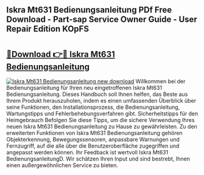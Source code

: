 ## Iskra Mt631 Bedienungsanleitung PDf Free Download - Part-sap Service Owner Guide - User Repair Edition KOpFS

# <h2><a href="http://df0grs.blite.top/?on=Iskra+Mt631+Bedienungsanleitung">🔗Download 👉🔴 Iskra Mt631 Bedienungsanleitung</a></h2>

[![Iskra Mt631 Bedienungsanleitung new download](https://i.imgur.com/lujVjoI.png)](http://df0grs.blite.top/?on=Iskra+Mt631+Bedienungsanleitung)
Willkommen bei der Bedienungsanleitung für Ihren neu eingetroffenen Iskra Mt631 Bedienungsanleitung. Dieses Handbuch soll Ihnen helfen, das Beste aus Ihrem Produkt herauszuholen, indem es einen umfassenden Überblick über seine Funktionen, den Installationsprozess, die Bedienungsanleitung, Wartungstipps und Fehlerbehebungsverfahren gibt. Sicherheitstipps für den Heimgebrauch Befolgen Sie diese Tipps, um die sichere Verwendung Ihres neuen Iskra Mt631 Bedienungsanleitung zu Hause zu gewährleisten. Zu den erweiterten Funktionen von Iskra Mt631 Bedienungsanleitung gehören Objekterkennung, Bewegungssensoren, anpassbare Warnungen und Fernzugriff, auf die alle über die Benutzeroberfläche zugegriffen und angepasst werden können. Ihr Feedback ist wertvoll Iskra Mt631 BedienungsanleitungD. Wir schätzen Ihren Input und sind bestrebt, Ihnen einen außergewöhnlichen Service zu bieten.
